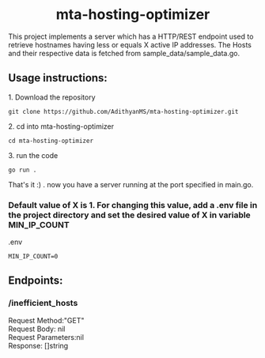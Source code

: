 <h1 align="center" id="title">mta-hosting-optimizer</h1>

<p id="description">This project implements a server which has a HTTP/REST endpoint used to retrieve hostnames having less or equals X active IP addresses. The Hosts and their respective data is fetched from sample_data/sample_data.go.</p>

<h2>Usage instructions:</h2>

<p>1. Download the repository</p>

```
git clone https://github.com/AdithyanMS/mta-hosting-optimizer.git
```

<p>2. cd into mta-hosting-optimizer</p>

```
cd mta-hosting-optimizer
```

<p>3. run the code</p>

```
go run .
```
<p></p>

That's it :) . now you have a server running at the port specified in main.go. <br>
<h3>Default value of X is 1. For changing this value, add a .env file in the project directory and set the desired value of X in variable MIN_IP_COUNT</h3>
.env

```
MIN_IP_COUNT=0
```
<h2>Endpoints:</h2>
<h3>/inefficient_hosts</h3> 
Request Method:"GET"<br>
Request Body: nil<br>
Request Parameters:nil <br>
Response: []string




